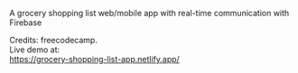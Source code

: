 A grocery shopping list web/mobile app with real-time communication with Firebase<br>

Credits: freecodecamp.<br>
Live demo at:<br>
https://grocery-shopping-list-app.netlify.app/
